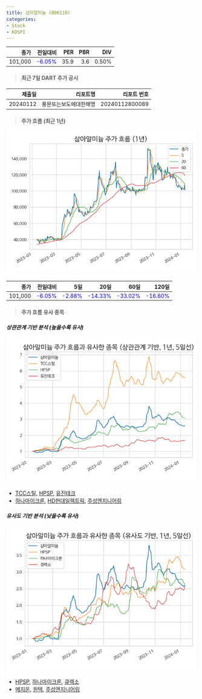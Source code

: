 ```yaml
---
title: 삼아알미늄 (006110)
categories:
- Stock
- KOSPI
---
```


|종가|전일대비|PER|PBR|DIV|
|---:|-------:|--:|--:|--:|
|101,000|<span style="color: blue">-6.05%</span>|35.9|3.6|0.50%|

<!-- more -->

> #### 최근 7일 DART 추가 공시

|제출일|리포트명|리포트 번호|
|-----:|-------:|----------:|
|20240112|풍문또는보도에대한해명|20240112800089|

> #### 주가 흐름 (최근 1년)

![006110](/assets/images/stock/006110.png)

|종가|전일대비|5일|20일|60일|120일|
|---:|-------:|--:|---:|---:|----:|
|101,000|<span style="color: blue">-6.05%</span>|<span style="color: blue">-2.88%</span>|<span style="color: blue">-14.33%</span>|<span style="color: blue">-33.02%</span>|<span style="color: blue">-16.60%</span>|

> #### 주가 흐름 유사 종목

##### 상관관계 기반 분석 (높을수록 유사)
![006110](/assets/images/stock/006110_corr.png)
- [TCC스틸](/002710/), [HPSP](/403870/), [유진테크](/084370/)
- [하나마이크론](/067310/), [HD현대일렉트릭](/267260/), [주성엔지니어링](/036930/)

##### 유사도 기반 분석 (낮을수록 유사)	
![006110](/assets/images/stock/006110_sim.png)
- [HPSP](/403870/), [하나마이크론](/067310/), [큐렉소](/060280/)
- [메지온](/140410/), [원텍](/336570/), [주성엔지니어링](/036930/)